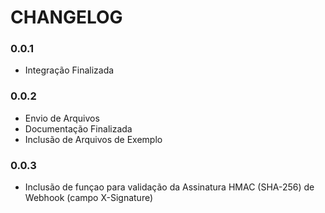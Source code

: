 # CHANGELOG

### 0.0.1
* Integração Finalizada

### 0.0.2
* Envio de Arquivos
* Documentação Finalizada
* Inclusão de Arquivos de Exemplo

### 0.0.3
* Inclusão de funçao para validação da Assinatura HMAC (SHA-256) de Webhook (campo X-Signature)
